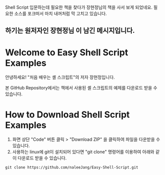Shell Script 입문하는데 필요한 책을 찾다가 장현정님의 책을 사서 보게 되었네요.
필요한 소스를 포크떠서 마치 내꺼처럼 막 고치고 있습니다.

하기는 원저자인 장현정님 이 남긴 메시지입니다.
--------------------------------------------------------------------------------
Welcome to Easy Shell Script Examples
=====================================
안녕하세요!
"처음 배우는 셸 스크립트"의 저자 장현정입니다.

본 GitHub Repository에서는 책에서 사용된 셸 스크립트의 예제를 다운로드 받을 수 있습니다.

How to Download Shell Script Examples
=====================================
1. 화면 상단 "Code" 버튼 클릭 > "Download ZIP" 을 클릭하여 파일을 다운받을 수 있습니다.
2. 사용하는 linux에 git이 설치되어 있다면 "git clone" 명령어를 이용하여 아래와 같이 다운로드 받을 수 있습니다.

```
git clone https://github.com/naleeJang/Easy-Shell-Script.git
```
